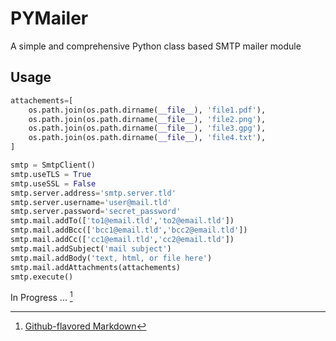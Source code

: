 # PYMailer

A simple and comprehensive Python class based SMTP mailer module

## Usage

```python
attachements=[
    os.path.join(os.path.dirname(__file__), 'file1.pdf'),
    os.path.join(os.path.dirname(__file__), 'file2.png'),
    os.path.join(os.path.dirname(__file__), 'file3.gpg'),
    os.path.join(os.path.dirname(__file__), 'file4.txt'),
]

smtp = SmtpClient()
smtp.useTLS = True
smtp.useSSL = False
smtp.server.address='smtp.server.tld'
smtp.server.username='user@mail.tld'
smtp.server.password='secret_password'
smtp.mail.addTo(['to1@email.tld','to2@email.tld'])
smtp.mail.addBcc(['bcc1@email.tld','bcc2@email.tld'])
smtp.mail.addCc(['cc1@email.tld','cc2@email.tld'])
smtp.mail.addSubject('mail subject')
smtp.mail.addBody('text, html, or file here')
smtp.mail.addAttachments(attachements)
smtp.execute()
```

In Progress ... [^1]

[^1]: [Github-flavored Markdown](https://guides.github.com/features/mastering-markdown/)
